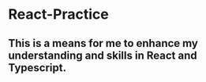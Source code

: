 # React-Practice

## This is a means for me to enhance my understanding and skills in React and Typescript. 
